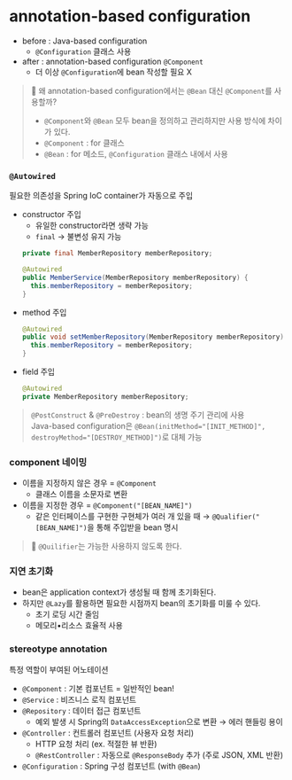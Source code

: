 # annotation-based configuration

- before : Java-based configuration
  - `@Configuration` 클래스 사용
- after : annotation-based configuration `@Component`
  - 더 이상 `@Configuration`에 bean 작성할 필요 X
> 🤔 왜 annotation-based configuration에서는 `@Bean` 대신 `@Component`를 사용할까?
> - `@Component`와 `@Bean` 모두 bean을 정의하고 관리하지만 사용 방식에 차이가 있다.
> - `@Component` : for 클래스
> - `@Bean` : for 메소드, `@Configuration` 클래스 내에서 사용

### `@Autowired`

필요한 의존성을 Spring IoC container가 자동으로 주입

- constructor 주입
  - 유일한 constructor라면 생략 가능
  - `final` → 불변성 유지 가능
  ```java
  private final MemberRepository memberRepository;
  
  @Autowired
  public MemberService(MemberRepository memberRepository) {
    this.memberRepository = memberRepository;
  }
  ```
- method 주입
  ```java
  @Autowired
  public void setMemberRepository(MemberRepository memberRepository) {
    this.memberRepository = memberRepository;
  }
  ```
- field 주입
  ```java
  @Autowired
  private MemberRepository memberRepository;
  ```

> `@PostConstruct` & `@PreDestroy` : bean의 생명 주기 관리에 사용 <br/>
> Java-based configuration은 `@Bean(initMethod="[INIT_METHOD]", destroyMethod="[DESTROY_METHOD]")`로 대체 가능

### component 네이밍

- 이름을 지정하지 않은 경우 = `@Component`
  - 클래스 이름을 소문자로 변환
- 이름을 지정한 경우 = `@Component("[BEAN_NAME]")`
  - 같은 인터페이스를 구현한 구현체가 여러 개 있을 때 → `@Qualifier("[BEAN_NAME]")`을 통해 주입받을 bean 명시
> 🚨 `@Quilifier`는 가능한 사용하지 않도록 한다.

### 지연 초기화

- bean은 application context가 생성될 때 함께 초기화된다.
- 하지만 `@Lazy`를 활용하면 필요한 시점까지 bean의 초기화를 미룰 수 있다.
  - 초기 로딩 시간 줄임
  - 메모리•리소스 효율적 사용

### stereotype annotation

특정 역할이 부여된 어노테이션
- `@Component` : 기본 컴포넌트 = 일반적인 bean!
- `@Service` : 비즈니스 로직 컴포넌트
- `@Repository` : 데이터 접근 컴포넌트
  - 예외 발생 시 Spring의 `DataAccessException`으로 변환 → 에러 핸들링 용이
- `@Controller` : 컨트롤러 컴포넌트 (사용자 요청 처리)
  - HTTP 요청 처리 (ex. 적절한 뷰 반환)
  - `@RestController` : 자동으로 `@ResponseBody` 추가 (주로 JSON, XML 반환)
- `@Configuration` : Spring 구성 컴포넌트 (with `@Bean`)